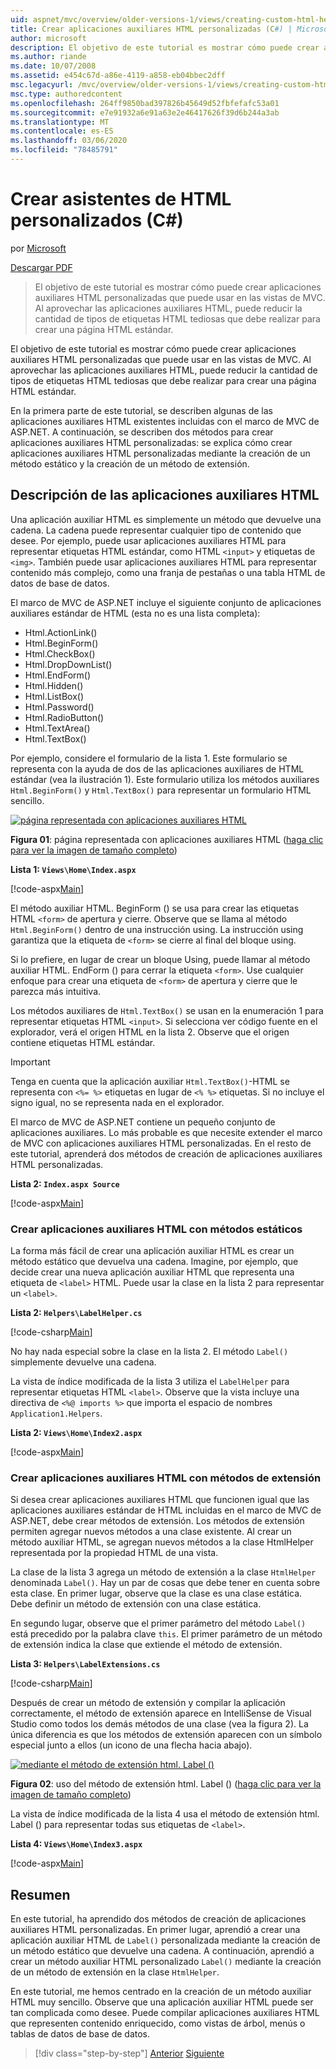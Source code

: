 ```yaml
---
uid: aspnet/mvc/overview/older-versions-1/views/creating-custom-html-helpers-cs
title: Crear aplicaciones auxiliares HTML personalizadas (C#) | Microsoft Docs
author: microsoft
description: El objetivo de este tutorial es mostrar cómo puede crear aplicaciones auxiliares HTML personalizadas que puede usar en las vistas de MVC. Aprovechando la aplicación auxiliar HTML...
ms.author: riande
ms.date: 10/07/2008
ms.assetid: e454c67d-a86e-4119-a858-eb04bbec2dff
msc.legacyurl: /mvc/overview/older-versions-1/views/creating-custom-html-helpers-cs
msc.type: authoredcontent
ms.openlocfilehash: 264ff9850bad397826b45649d52fbfefafc53a01
ms.sourcegitcommit: e7e91932a6e91a63e2e46417626f39d6b244a3ab
ms.translationtype: MT
ms.contentlocale: es-ES
ms.lasthandoff: 03/06/2020
ms.locfileid: "78485791"
---
```

# <a name="creating-custom-html-helpers-c"></a>Crear asistentes de HTML personalizados (C#)

por [Microsoft](https://github.com/microsoft)

[Descargar PDF](https://download.microsoft.com/download/1/1/f/11f721aa-d749-4ed7-bb89-a681b68894e6/ASPNET_MVC_Tutorial_9_CS.pdf)

> El objetivo de este tutorial es mostrar cómo puede crear aplicaciones auxiliares HTML personalizadas que puede usar en las vistas de MVC. Al aprovechar las aplicaciones auxiliares HTML, puede reducir la cantidad de tipos de etiquetas HTML tediosas que debe realizar para crear una página HTML estándar.

El objetivo de este tutorial es mostrar cómo puede crear aplicaciones auxiliares HTML personalizadas que puede usar en las vistas de MVC. Al aprovechar las aplicaciones auxiliares HTML, puede reducir la cantidad de tipos de etiquetas HTML tediosas que debe realizar para crear una página HTML estándar.

En la primera parte de este tutorial, se describen algunas de las aplicaciones auxiliares HTML existentes incluidas con el marco de MVC de ASP.NET. A continuación, se describen dos métodos para crear aplicaciones auxiliares HTML personalizadas: se explica cómo crear aplicaciones auxiliares HTML personalizadas mediante la creación de un método estático y la creación de un método de extensión.

## <a name="understanding-html-helpers"></a>Descripción de las aplicaciones auxiliares HTML

Una aplicación auxiliar HTML es simplemente un método que devuelve una cadena. La cadena puede representar cualquier tipo de contenido que desee. Por ejemplo, puede usar aplicaciones auxiliares HTML para representar etiquetas HTML estándar, como HTML `<input>` y etiquetas de `<img>`. También puede usar aplicaciones auxiliares HTML para representar contenido más complejo, como una franja de pestañas o una tabla HTML de datos de base de datos.

El marco de MVC de ASP.NET incluye el siguiente conjunto de aplicaciones auxiliares estándar de HTML (esta no es una lista completa):

- Html.ActionLink()
- Html.BeginForm()
- Html.CheckBox()
- Html.DropDownList()
- Html.EndForm()
- Html.Hidden()
- Html.ListBox()
- Html.Password()
- Html.RadioButton()
- Html.TextArea()
- Html.TextBox()

Por ejemplo, considere el formulario de la lista 1. Este formulario se representa con la ayuda de dos de las aplicaciones auxiliares de HTML estándar (vea la ilustración 1). Este formulario utiliza los métodos auxiliares `Html.BeginForm()` y `Html.TextBox()` para representar un formulario HTML sencillo.

[![página representada con aplicaciones auxiliares HTML](creating-custom-html-helpers-cs/_static/image2.png)](creating-custom-html-helpers-cs/_static/image1.png)

**Figura 01**: página representada con aplicaciones auxiliares HTML ([haga clic para ver la imagen de tamaño completo](creating-custom-html-helpers-cs/_static/image3.png))

**Lista 1: `Views\Home\Index.aspx`**

[!code-aspx[Main](creating-custom-html-helpers-cs/samples/sample1.aspx)]

El método auxiliar HTML. BeginForm () se usa para crear las etiquetas HTML `<form>` de apertura y cierre. Observe que se llama al método `Html.BeginForm()` dentro de una instrucción using. La instrucción using garantiza que la etiqueta de `<form>` se cierre al final del bloque using.

Si lo prefiere, en lugar de crear un bloque Using, puede llamar al método auxiliar HTML. EndForm () para cerrar la etiqueta `<form>`. Use cualquier enfoque para crear una etiqueta de `<form>` de apertura y cierre que le parezca más intuitiva.

Los métodos auxiliares de `Html.TextBox()` se usan en la enumeración 1 para representar etiquetas HTML `<input>`. Si selecciona ver código fuente en el explorador, verá el origen HTML en la lista 2. Observe que el origen contiene etiquetas HTML estándar.

> [!IMPORTANT]
> Tenga en cuenta que la aplicación auxiliar `Html.TextBox()`-HTML se representa con `<%= %>` etiquetas en lugar de `<% %>` etiquetas. Si no incluye el signo igual, no se representa nada en el explorador.

El marco de MVC de ASP.NET contiene un pequeño conjunto de aplicaciones auxiliares. Lo más probable es que necesite extender el marco de MVC con aplicaciones auxiliares HTML personalizadas. En el resto de este tutorial, aprenderá dos métodos de creación de aplicaciones auxiliares HTML personalizadas.

**Lista 2: `Index.aspx Source`**

[!code-aspx[Main](creating-custom-html-helpers-cs/samples/sample2.aspx)]

### <a name="creating-html-helpers-with-static-methods"></a>Crear aplicaciones auxiliares HTML con métodos estáticos

La forma más fácil de crear una aplicación auxiliar HTML es crear un método estático que devuelva una cadena. Imagine, por ejemplo, que decide crear una nueva aplicación auxiliar HTML que representa una etiqueta de `<label>` HTML. Puede usar la clase en la lista 2 para representar un `<label>`.

**Lista 2: `Helpers\LabelHelper.cs`**

[!code-csharp[Main](creating-custom-html-helpers-cs/samples/sample3.cs)]

No hay nada especial sobre la clase en la lista 2. El método `Label()` simplemente devuelve una cadena.

La vista de índice modificada de la lista 3 utiliza el `LabelHelper` para representar etiquetas HTML `<label>`. Observe que la vista incluye una directiva de `<%@ imports %>` que importa el espacio de nombres `Application1.Helpers`.

**Lista 2: `Views\Home\Index2.aspx`**

[!code-aspx[Main](creating-custom-html-helpers-cs/samples/sample4.aspx)]

### <a name="creating-html-helpers-with-extension-methods"></a>Crear aplicaciones auxiliares HTML con métodos de extensión

Si desea crear aplicaciones auxiliares HTML que funcionen igual que las aplicaciones auxiliares estándar de HTML incluidas en el marco de MVC de ASP.NET, debe crear métodos de extensión. Los métodos de extensión permiten agregar nuevos métodos a una clase existente. Al crear un método auxiliar HTML, se agregan nuevos métodos a la clase HtmlHelper representada por la propiedad HTML de una vista.

La clase de la lista 3 agrega un método de extensión a la clase `HtmlHelper` denominada `Label()`. Hay un par de cosas que debe tener en cuenta sobre esta clase. En primer lugar, observe que la clase es una clase estática. Debe definir un método de extensión con una clase estática.

En segundo lugar, observe que el primer parámetro del método `Label()` está precedido por la palabra clave `this`. El primer parámetro de un método de extensión indica la clase que extiende el método de extensión.

**Lista 3: `Helpers\LabelExtensions.cs`**

[!code-csharp[Main](creating-custom-html-helpers-cs/samples/sample5.cs)]

Después de crear un método de extensión y compilar la aplicación correctamente, el método de extensión aparece en IntelliSense de Visual Studio como todos los demás métodos de una clase (vea la figura 2). La única diferencia es que los métodos de extensión aparecen con un símbolo especial junto a ellos (un icono de una flecha hacia abajo).

[![mediante el método de extensión html. Label ()](creating-custom-html-helpers-cs/_static/image5.png)](creating-custom-html-helpers-cs/_static/image4.png)

**Figura 02**: uso del método de extensión html. Label () ([haga clic para ver la imagen de tamaño completo](creating-custom-html-helpers-cs/_static/image6.png))

La vista de índice modificada de la lista 4 usa el método de extensión html. Label () para representar todas sus etiquetas de `<label>`.

**Lista 4: `Views\Home\Index3.aspx`**

[!code-aspx[Main](creating-custom-html-helpers-cs/samples/sample6.aspx)]

## <a name="summary"></a>Resumen

En este tutorial, ha aprendido dos métodos de creación de aplicaciones auxiliares HTML personalizadas. En primer lugar, aprendió a crear una aplicación auxiliar HTML de `Label()` personalizada mediante la creación de un método estático que devuelve una cadena. A continuación, aprendió a crear un método auxiliar HTML personalizado `Label()` mediante la creación de un método de extensión en la clase `HtmlHelper`.

En este tutorial, me hemos centrado en la creación de un método auxiliar HTML muy sencillo. Observe que una aplicación auxiliar HTML puede ser tan complicada como desee. Puede compilar aplicaciones auxiliares HTML que representen contenido enriquecido, como vistas de árbol, menús o tablas de datos de base de datos.

> [!div class="step-by-step"]
> [Anterior](asp-net-mvc-views-overview-cs.md)
> [Siguiente](using-the-tagbuilder-class-to-build-html-helpers-cs.md)
